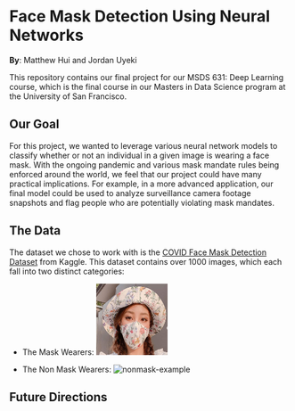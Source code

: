 # Face Mask Detection Using Neural Networks

**By**: Matthew Hui and Jordan Uyeki

This repository contains our final project for our MSDS 631: Deep Learning course, which is the final course in our Masters in Data Science program at the University of San Francisco. 

## Our Goal 
For this project, we wanted to leverage various neural network models to classify whether or not an individual in a given image is wearing a face mask. With the ongoing pandemic and various mask mandate rules being enforced around the world, we feel that our project could have many practical implications. For example, in a more advanced application, our final model could be used to analyze surveillance camera footage snapshots and flag people who are potentially violating mask mandates.  

## The Data
The dataset we chose to work with is the [COVID Face Mask Detection Dataset](https://www.kaggle.com/prithwirajmitra/covid-face-mask-detection-dataset) from Kaggle. This dataset contains over 1000 images, which each fall into two distinct categories: 
- The Mask Wearers:
![mask-example](/images/mask.png)

- The Non Mask Wearers:
![nonmask-example](/images/nonmask/jpg)


## Future Directions 

